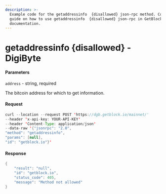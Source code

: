 ```yaml
---
description: >-
  Example code for the getaddressinfo  {disallowed} json-rpc method. Сomplete
  guide on how to use getaddressinfo  {disallowed} json-rpc in GetBlock.io Web3
  documentation.
---
```


# getaddressinfo {disallowed} - DigiByte

#### Parameters

`address` - string, required

The bitcoin address for which to get information.

#### Request

```java
curl --location --request POST 'https://dgb.getblock.io/mainnet/' 
--header 'x-api-key: YOUR-API-KEY' 
--header 'Content-Type: application/json' 
--data-raw '{"jsonrpc": "2.0",
"method": "getaddressinfo",
"params": [null],
"id": "getblock.io"}'
```

#### Response

```java
{
    "result": "null",
    "id": "getblock.io",
    "status_code": 405,
    "message": "Method not allowed"
}
```
